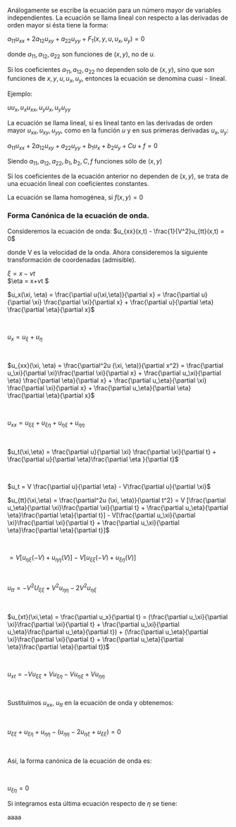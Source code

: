 
Análogamente se escribe la ecuación para un número mayor de variables independientes.
La ecuación se llama lineal con respecto a las derivadas de orden mayor si ésta tiene la forma:

$a_{11}u_{xx}+2a_{12}u_{xy} + a_{22}u_{yy} + F_{1} (x, y, u, u_x, u_y) = 0$

donde $a_{11}, a_{12}, a_{22}$ son funciones de $(x,y)$, no de $u$.

Si los coeficientes $a_{11}, a_{12}, a_{22}$ no dependen solo de $(x,y)$, sino que son funciones de $x, y, u, u_x, u_y$, entonces la ecuación se denomina cuasi - lineal.

Ejemplo:

  $uu_x, u_x u_{xx}, u_yu_x, u_yu_{yy}$

La ecuación se llama lineal, si es lineal tanto en las derivadas de orden mayor $u_{xx}, u_{xy}, u_{yy}$, como en la función $u$ y en sus primeras derivadas $u_x, u_y$:

$a_{11}u_{xx} + 2a_{12}u_{xy} + a_{22}u_{yy}+b_1u_x+b_2u_y+Cu+f = 0$

Siendo $a_{11}, a_{12}, a_{22}, b_1, b_2, C, f$ funciones sólo de $(x,y)$

Si los coeficientes de la ecuación anterior no dependen de $(x,y)$, se trata de una ecuación lineal con coeficientes constantes.

La ecuación se llama homogénea, si $f(x,y) = 0$

### Forma Canónica de la ecuación de onda.

Consideremos la ecuación de onda:
  $u_{xx}(x,t) - \frac{1}{V^2}u_{tt}(x,t) = 0$

donde V es la velocidad de la onda.
Ahora consideremos la siguiente transformación de coordenadas (admisible).

$\xi = x-vt$ <br>   $\eta = x+vt $

$u_x(\xi, \eta) = \frac{\partial u(\xi,\eta)}{\partial x} = \frac{\partial u}{\partial \xi} \frac{\partial \xi}{\partial x} + \frac{\partial u}{\partial \eta} \frac{\partial \eta}{\partial x}$

<br>

$u_x = u_\xi + u_\eta$

<br>

$u_{xx}(\xi, \eta) = \frac{\partial^2u (\xi, \eta)}{\partial x^2} = \frac{\partial u_\xi}{\partial \xi}\frac{\partial \xi}{\partial x} + \frac{\partial u_\xi}{\partial \eta} \frac{\partial \eta}{\partial x} + \frac{\partial u_\eta}{\partial \xi} \frac{\partial \xi}{\partial x} + \frac{\partial u_\eta}{\partial \eta} \frac{\partial \eta}{\partial x}$

<br>

$u_{xx} = u_{\xi\xi} + u_{\xi\eta} + u_{\eta\xi} + u_{\eta\eta}$

<br>

$u_t(\xi,\eta) = \frac{\partial u}{\partial \xi} \frac{\partial \xi}{\partial t} + \frac{\partial u}{\partial \eta}\frac{\partial \eta }{\partial t}$

<br>

$u_t = V \frac{\partial u}{\partial \eta} - V\frac{\partial u}{\partial \xi}$

<bt>

$u_{tt}(\xi,\eta) = \frac{\partial^2u (\xi, \eta)}{\partial t^2} = V [\frac{\partial u_\eta}{\partial \xi}\frac{\partial \xi}{\partial t} + \frac{\partial u_\eta}{\partial \eta}\frac{\partial \eta}{\partial t}] - V[\frac{\partial u_\xi}{\partial \xi}\frac{\partial \xi}{\partial t} + \frac{\partial u_\xi}{\partial \eta}\frac{\partial \eta}{\partial t}]$

<br>

$=  V[u_{\eta\xi}(-V) +  u_{\eta\eta}(V)] - V[u_{\xi\xi}(-V) + u_{\xi\eta}(V)]$ 

<br>

$u_{tt}= -V^2 U_{\xi\xi} + V^2 u_{\eta\eta} - 2V^2u_{\eta\xi}$

<br>

$u_{xt}(\xi,\eta) = \frac{\partial u_x}{\partial t} = (\frac{\partial u_\xi}{\partial \xi}\frac{\partial \xi}{\partial t} + \frac{\partial u_\xi}{\partial u_\eta}\frac{\partial u_\eta}{\partial t}) + (\frac{\partial u_\eta}{\partial \xi}\frac{\partial \xi}{\partial t} + \frac{\partial u_\eta}{\partial \eta}\frac{\partial \eta}{\partial t})$

<br>

$u_{xt} = -Vu_{\xi\xi} + Vu_{\xi\eta} - Vu_{\eta\xi} + Vu_{\eta\eta}$

<br>

Sustituimos $u_{xx}$, $u_{tt}$ en la ecuación de onda y obtenemos:

<br> 

$u_{\xi\xi} + u_{\xi\eta} + u_{\eta\eta} - (u_{\eta\eta} - 2u_{\eta\xi} + u_{\xi\xi}) = 0$

<br>

Así, la forma canónica de la ecuación de onda es:

<br>

$u_{\xi\eta} = 0$

Si integramos esta última ecuación respecto de $\eta$ se tiene:

aaaa